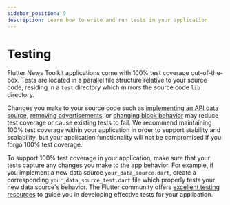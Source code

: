 ```yaml
---
sidebar_position: 9
description: Learn how to write and run tests in your application.
---
```


# Testing

Flutter News Toolkit applications come with 100% test coverage out-of-the-box. Tests are located in a parallel file structure relative to your source code, residing in a `test` directory which mirrors the source code `lib` directory.

Changes you make to your source code such as [implementing an API data source](server_development/connecting_your_data_source), [removing advertisements](/project_configuration/ads#removing-ads), or [changing block behavior](/server_development/blocks) may reduce test coverage or cause existing tests to fail. We recommend maintaining 100% test coverage within your application in order to support stability and scalability, but your application functionality will not be compromised if you forgo 100% test coverage.

To support 100% test coverage in your application, make sure that your tests capture any changes you make to the app behavior. For example, if you implement a new data source `your_data_source.dart`, create a corresponding `your_data_source_test.dart` file which properly tests your new data source's behavior. The Flutter community offers [excellent testing resources](https://verygood.ventures/blog/flutter-testing-resources) to guide you in developing effective tests for your application.
